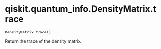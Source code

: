 # qiskit.quantum\_info.DensityMatrix.trace

`DensityMatrix.trace()`

Return the trace of the density matrix.
